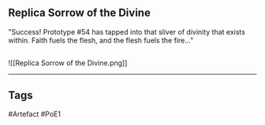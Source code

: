 ## Replica Sorrow of the Divine
"Success! Prototype #54 has tapped into that sliver of divinity that exists within.
Faith fuels the flesh, and the flesh fuels the fire..."
##
![[Replica Sorrow of the Divine.png]]

---
## Tags
#Artefact
#PoE1